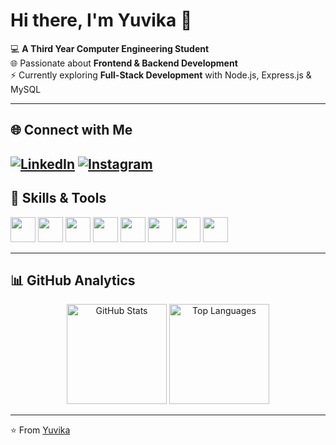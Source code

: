 # Hi there, I'm Yuvika 👋  

💻 **A Third Year Computer Engineering Student**  
🌐 Passionate about **Frontend & Backend Development**  
⚡ Currently exploring **Full-Stack Development** with Node.js, Express.js & MySQL  

---

## 🌐 Connect with Me  

[![LinkedIn](https://upload.wikimedia.org/wikipedia/commons/0/01/LinkedIn_icon.svg)](https://www.linkedin.com/in/yuvika-dessai-026879288)
[![Instagram](https://upload.wikimedia.org/wikipedia/commons/9/95/Instagram_logo_2022.svg)](https://www.instagram.com/yuviiii_01)
---

## 🚀 Skills & Tools  

<p align="left">
  <!-- Languages -->
  <img src="https://cdn.jsdelivr.net/gh/devicons/devicon/icons/c/c-original.svg" width="40" height="40"/>
  <img src="https://cdn.jsdelivr.net/gh/devicons/devicon/icons/cplusplus/cplusplus-original.svg" width="40" height="40"/>
  <img src="https://cdn.jsdelivr.net/gh/devicons/devicon/icons/javascript/javascript-original.svg" width="40" height="40"/>
  
  <!-- Frontend -->
  <img src="https://cdn.jsdelivr.net/gh/devicons/devicon/icons/html5/html5-original.svg" width="40" height="40"/>
  <img src="https://cdn.jsdelivr.net/gh/devicons/devicon/icons/css3/css3-original.svg" width="40" height="40"/>
  
  <!-- Backend -->
  <img src="https://cdn.jsdelivr.net/gh/devicons/devicon/icons/nodejs/nodejs-original.svg" width="40" height="40"/>
  <img src="https://cdn.jsdelivr.net/gh/devicons/devicon/icons/express/express-original.svg" width="40" height="40"/>
  <img src="https://cdn.jsdelivr.net/gh/devicons/devicon/icons/mysql/mysql-original.svg" width="40" height="40"/>
</p>  

---

## 📊 GitHub Analytics  

<p align="center">
  <img src="https://github-readme-stats.vercel.app/api?username=yuvikadessai&show_icons=true&theme=radical" alt="GitHub Stats" height="160"/>
  <img src="https://github-readme-stats.vercel.app/api/top-langs/?username=yuvikadessai&layout=compact&theme=radical" alt="Top Languages" height="160"/>
</p>  

---

⭐️ From [Yuvika](https://github.com/yuvikadessai)
